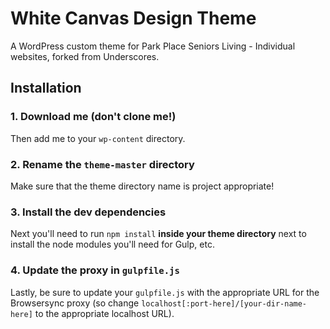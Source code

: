# White Canvas Design Theme

A WordPress custom theme for Park Place Seniors Living - Individual websites, forked from Underscores.

## Installation

### 1. Download me (don't clone me!)

Then add me to your `wp-content` directory.

### 2. Rename the `theme-master` directory

Make sure that the theme directory name is project appropriate!

### 3. Install the dev dependencies

Next you'll need to run `npm install` **inside your theme directory** next to install the node modules you'll need for Gulp, etc.

### 4. Update the proxy in `gulpfile.js`

Lastly, be sure to update your `gulpfile.js` with the appropriate URL for the Browsersync proxy (so change `localhost[:port-here]/[your-dir-name-here]` to the appropriate localhost URL).
